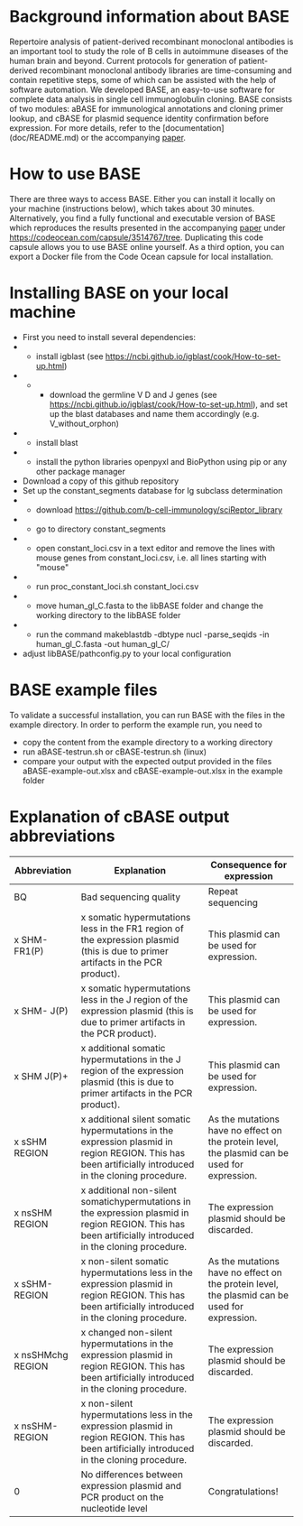 # Background information about BASE
Repertoire analysis of patient-derived recombinant monoclonal antibodies is an important tool to study the role of B cells in autoimmune diseases of the human brain and beyond. Current protocols for generation of patient-derived recombinant monoclonal antibody libraries are time-consuming and contain repetitive steps, some of which can be assisted with the help of software automation. We developed BASE, an easy-to-use software for complete data analysis in single cell immunoglobulin cloning. BASE consists of two modules: aBASE for immunological annotations and cloning primer lookup, and cBASE for plasmid sequence identity confirmation before expression. For more details, refer to the [documentation] (doc/README.md) or the accompanying [paper](https://doi.org/10.1101/836999).

# How to use BASE
There are three ways to access BASE. Either you can install it locally on your machine (instructions below), which takes about 30 minutes. Alternatively, you find a fully functional and executable version of BASE which reproduces the results presented in the accompanying [paper](https://doi.org/10.1101/836999) under https://codeocean.com/capsule/3514767/tree. Duplicating this code capsule allows you to use BASE online yourself. As a third option, you can export a Docker file from the Code Ocean capsule for local installation.

# Installing BASE on your local machine
- First you need to install several dependencies:
- - install igblast (see https://ncbi.github.io/igblast/cook/How-to-set-up.html)
- - - download the germline V D and J genes (see https://ncbi.github.io/igblast/cook/How-to-set-up.html), and set up the blast databases and name them accordingly (e.g. V_without_orphon)
- - install blast
- - install the python libraries openpyxl and BioPython using pip or any other package manager
- Download a copy of this github repository
- Set up the constant_segments database for Ig subclass determination
- - download https://github.com/b-cell-immunology/sciReptor_library
- - go to directory constant_segments
- - open constant_loci.csv in a text editor and remove the lines with mouse genes from constant_loci.csv, i.e. all lines starting with "mouse" 
- - run proc_constant_loci.sh constant_loci.csv
- - move human_gl_C.fasta to the libBASE folder and change the working directory to the libBASE folder
- - run the command makeblastdb -dbtype nucl -parse_seqids -in human_gl_C.fasta -out human_gl_C/ 
- adjust libBASE/pathconfig.py to your local configuration

# BASE example files
To validate a successful installation, you can run BASE with the files in the example directory. In order to perform the example run, you need to
- copy the content from the example directory to a working directory
- run aBASE-testrun.sh or cBASE-testrun.sh (linux)
- compare your output with the expected output provided in the files aBASE-example-out.xlsx and cBASE-example-out.xlsx in the example folder

# Explanation of cBASE output abbreviations

| Abbreviation      | Explanation                                                                                                                                               | Consequence for expression                                                                    |
|-------------------|-----------------------------------------------------------------------------------------------------------------------------------------------------------|-----------------------------------------------------------------------------------------------|
| BQ                | Bad sequencing quality                                                                                                                                    | Repeat sequencing                                                                             |
| x SHM- FR1(P)     | x somatic hypermutations less in the FR1 region of the expression plasmid (this is due to primer artifacts in the PCR product).                           | This plasmid can be used for expression.                                                      |
| x SHM- J(P)       | x somatic hypermutations less in the J region of the expression plasmid (this is due to primer artifacts in the PCR product).                             | This plasmid can be used for expression.                                                      |
| x SHM J(P)+       | x additional somatic hypermutations in the J region of the expression plasmid (this is due to primer artifacts in the PCR product).                       | This plasmid can be used for expression.                                                      |
| x sSHM REGION     | x additional silent somatic hypermutations in the expression plasmid in region REGION. This has been artificially introduced in the cloning procedure.    | As the mutations have no effect on the protein level, the plasmid can be used for expression. |
| x nsSHM REGION    | x additional non-silent somatichypermutations in the expression plasmid in region REGION. This has been artificially introduced in the cloning procedure. | The expression plasmid should be discarded.                                                   |
| x sSHM- REGION    | x non-silent somatic hypermutations less in the expression plasmid in region REGION. This has been artificially introduced in the cloning procedure.      | As the mutations have no effect on the protein level, the plasmid can be used for expression. |
| x nsSHMchg REGION | x changed non-silent hypermutations in the expression plasmid in region REGION. This has been artificially introduced in the cloning procedure.           | The expression plasmid should be discarded.                                                   |
| x nsSHM- REGION   | x non-silent hypermutations less in the expression plasmid in region REGION. This has been artificially introduced in the cloning procedure.              | The expression plasmid should be discarded.                                                   |
| 0                 | No differences between expression plasmid and PCR product on the nucleotide level                                                                         | Congratulations!                                                                              |
